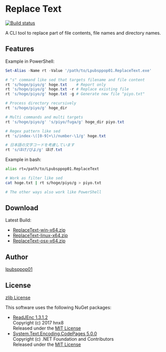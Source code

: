 # Replace Text

[![Build status](https://ci.appveyor.com/api/projects/status/9naynk0k7xlnl84q?svg=true)](https://ci.appveyor.com/project/lpubsppop01/replacetext)

A CLI tool to replace part of file contents, file names and directory names.

## Features

Example in PowerShell:
```powershell
Set-Alias -Name rt -Value '/path/to/Lpubsppop01.ReplaceText.exe'

# "s" command like sed that targets filename and file content
rt 's/hoge/piyo/g' hoge.txt    # Report only
rt 's/hoge/piyo/g' hoge.txt -r # Replace existing file
rt 's/hoge/piyo/g' hoge.txt -g # Generate new file "piyo.txt"

# Process directory recursively
rt 's/hoge/piyo/g' hoge_dir

# Multi commands and multi targets
rt 's/hoge/piyo/g' 's/piyo/fuga/g' hoge_dir piyo.txt

# Regex pattern like sed
rt 's/index-\([0-9]+\)/number-\1/g' hoge.txt

# 日本語の文字コードを考慮しています
rt 's/ほげ/ぴよ/g' ほげ.txt
```

Example in bash:
```bash
alias rt=/path/to/Lpubsppop01.ReplaceText

# Work as filter like sed
cat hoge.txt | rt s/hoge/piyo/g > piyo.txt

# The other ways also work like PowerShell
```

## Download

Latest Build:
- [ReplaceText-win-x64.zip](https://ci.appveyor.com/api/projects/lpubsppop01/replacetext/artifacts/ReplaceText-win-x64.zip)
- [ReplaceText-linux-x64.zip](https://ci.appveyor.com/api/projects/lpubsppop01/replacetext/artifacts/ReplaceText-linux-x64.zip)
- [ReplaceText-osx-x64.zip](https://ci.appveyor.com/api/projects/lpubsppop01/replacetext/artifacts/ReplaceText-osx-x64.zip)

## Author

[lpubsppop01](https://github.com/lpubsppop01)

## License

[zlib License](https://github.com/lpubsppop01/ReplaceText/raw/master/LICENSE.txt)

This software uses the following NuGet packages:
- [ReadJEnc 1.3.1.2](https://www.nuget.org/packages/ReadJEnc/)  
  Copyright (c) 2017 hnx8  
  Released under the [MIT License](https://github.com/hnx8/ReadJEnc/blob/master/LICENSE)
- [System.Text.Encoding.CodePages 5.0.0](https://www.nuget.org/packages/System.Text.Encoding.CodePages/)  
  Copyright (c) .NET Foundation and Contributors  
  Released under the [MIT License](https://github.com/dotnet/corefx/blob/master/LICENSE.TXT)
